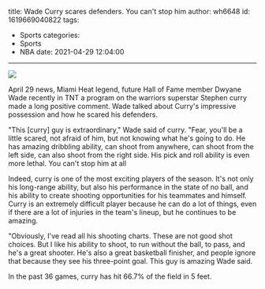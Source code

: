 title: Wade  Curry scares defenders. You can't stop him
author: wh6648
id: 1619669040822
tags: 
- Sports
categories: 
- Sports
- NBA
date: 2021-04-29 12:04:00
---
![](https://p6.itc.cn/q_70/images01/20210428/e8127fb4805847fd8c2d47eeef591e39.jpeg)


April 29 news, Miami Heat legend, future Hall of Fame member Dwyane Wade recently in TNT a program on the warriors superstar Stephen curry made a long positive comment. Wade talked about Curry's impressive possession and how he scared his defenders.

"This [curry] guy is extraordinary," Wade said of curry. "Fear, you'll be a little scared, not afraid of him, but not knowing what he's going to do. He has amazing dribbling ability, can shoot from anywhere, can shoot from the left side, can also shoot from the right side. His pick and roll ability is even more lethal. You can't stop him at all

Indeed, curry is one of the most exciting players of the season. It's not only his long-range ability, but also his performance in the state of no ball, and his ability to create shooting opportunities for his teammates and himself. Curry is an extremely difficult player because he can do a lot of things, even if there are a lot of injuries in the team's lineup, but he continues to be amazing.

"Obviously, I've read all his shooting charts. These are not good shot choices. But I like his ability to shoot, to run without the ball, to pass, and he's a great shooter. He's also a great basketball finisher, and people ignore that because they see his three-point goal. This guy is amazing Wade said.

In the past 36 games, curry has hit 66.7% of the field in 5 feet.

